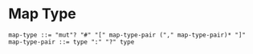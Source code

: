 # Map Type

```ebnf
map-type ::= "mut"? "#" "[" map-type-pair ("," map-type-pair)* "]"
map-type-pair ::= type ":" "?" type
```
